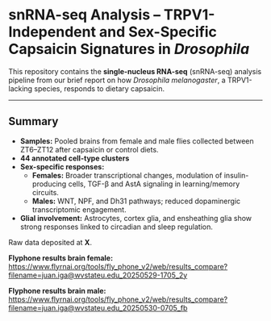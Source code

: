 # snRNA-seq Analysis – TRPV1-Independent and Sex-Specific Capsaicin Signatures in *Drosophila*

This repository contains the **single-nucleus RNA-seq** (snRNA-seq) analysis pipeline from our brief report on how *Drosophila melanogaster*, a TRPV1-lacking species, responds to dietary capsaicin.

---

## Summary

- **Samples:** Pooled brains from female and male flies collected between ZT6–ZT12 after capsaicin or control diets.
- **44 annotated cell-type clusters**
- **Sex-specific responses:**
  - **Females:** Broader transcriptional changes, modulation of insulin-producing cells, TGF-β and AstA signaling in learning/memory circuits.
  - **Males:** WNT, NPF, and Dh31 pathways; reduced dopaminergic transcriptomic engagement.
- **Glial involvement:** Astrocytes, cortex glia, and ensheathing glia show strong responses linked to circadian and sleep regulation.

Raw data deposited at **X**.

**Flyphone results brain female:** https://www.flyrnai.org/tools/fly_phone_v2/web/results_compare?filename=juan.iga@wvstateu.edu_20250529-1705_2y

**Flyphone results brain male:** https://www.flyrnai.org/tools/fly_phone_v2/web/results_compare?filename=juan.iga@wvstateu.edu_20250530-0705_fb
